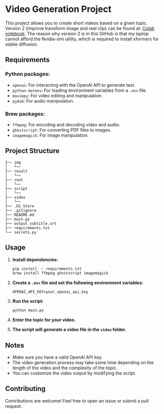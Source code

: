 
 # Video Generation Project

This project allows you to create short videos based on a given topic.
Version 2 (improve transform image and real clip) can be found at: [Colab notebook](https://colab.research.google.com/drive/1-bNtaCiO2tTHnojsDI30zl-LX_jbtFE1?usp=sharing). The reason why version 2 is in this GitHub is that my laptop cannot afford the Nvidia-smi utility, which is required to install xformers for stable diffusion.

## Requirements

### Python packages:

- `openai`: For interacting with the OpenAI API to generate text.
- `python-dotenv`: For loading environment variables from a `.env` file.
- `moviepy`: For video editing and manipulation.
- `pydub`: For audio manipulation.

### Brew packages:

- `ffmpeg`: For encoding and decoding video and audio.
- `ghostscript`: For converting PDF files to images.
- `imagemagick`: For image manipulation.

## Project Structure

```
├── img
│   └──
├── result
│   └──
├── root
│   └──
├── script
│   └──
├── video
│   └──
├── .DS_Store
├── .gitignore
├── README.md
├── main.py
├── output_subtitle.srt
├── requirements.txt
└── secrets.py
```

## Usage

1. **Install dependencies:**
   ```bash
   pip install -r requirements.txt
   brew install ffmpeg ghostscript imagemagick
   ```

2. **Create a `.env` file and set the following environment variables:**
   ```
   OPENAI_API_KEY=your_openai_api_key
   ```

3. **Run the script:**
   ```bash
   python main.py
   ```

4. **Enter the topic for your video.**

5. **The script will generate a video file in the `video` folder.**

## Notes

- Make sure you have a valid OpenAI API key.
- The video generation process may take some time depending on the length of the video and the complexity of the topic.
- You can customize the video output by modifying the script.

## Contributing

Contributions are welcome! Feel free to open an issue or submit a pull request.
 
